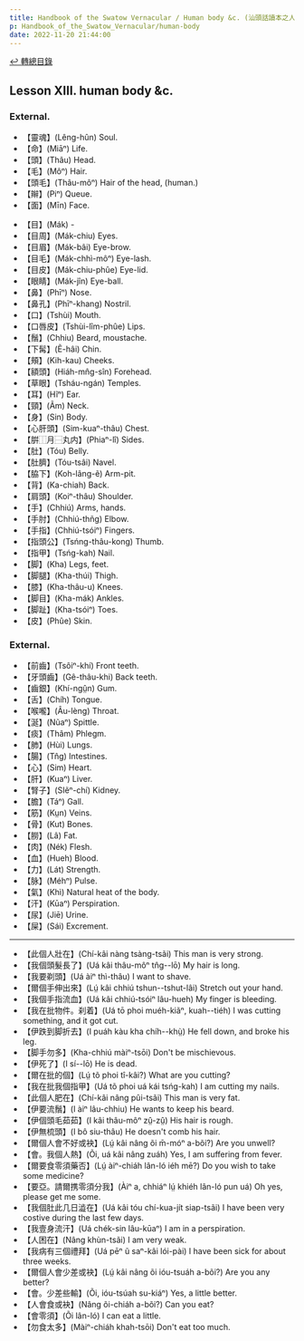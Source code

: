 ```yaml
---
title: Handbook of the Swatow Vernacular / Human body &c. (汕頭話讀本之人體)
p: Handbook_of_the_Swatow_Vernacular/human-body
date: 2022-11-20 21:44:00
---
```


[↩️ 轉總目錄](/Handbook_of_the_Swatow_Vernacular)

## Lesson XIII. human body &c.

### External.

* 【靈魂】(Lêng-hûn) Soul.
* 【命】(Miāⁿ) Life.
* 【頭】(Thâu) Head.
* 【毛】(Môⁿ) Hair.
* 【頭毛】(Thâu-môⁿ) Hair of the head, (human.)
* 【辮】(Piⁿ) Queue.
* 【面】(Mīn) Face.
<!--more-->
* 【目】(Mák) -
* 【目周】(Mák-chiu) Eyes.
* 【目眉】(Mák-bâi) Eye-brow.
* 【目毛】(Mák-chhì-môⁿ) Eye-lash.
* 【目皮】(Mák-chiu-phûe) Eye-lid.
* 【眼睛】(Mák-jîn) Eye-ball.
* 【鼻】(Phīⁿ) Nose.
* 【鼻孔】(Phīⁿ-khang) Nostril.
* 【口】(Tshùi) Mouth.
* 【口唇皮】(Tshùi-lîm-phûe) Lips.
* 【鬚】(Chhiu) Beard, moustache.
* 【下髯】(Ẽ-hâi) Chin.
* 【頰】(Kih-kau) Cheeks.
* 【額頭】(Hiáh-mn̂g-sîn) Forehead.
* 【草眼】(Tsháu-ngán) Temples.
* 【耳】(Hĩⁿ) Ear.
* 【頸】(Ãm) Neck.
* 【身】(Sin) Body.
* 【心肝頭】(Sim-kuaⁿ-thâu) Chest.
* 【腁⿰月⿱丸内】(Phiaⁿ-lî) Sides.
* 【肚】(Tóu) Belly.
* 【肚臍】(Tóu-tsâi) Navel.
* 【脇下】(Koh-lâng-ẽ) Arm-pit.
* 【背】(Ka-chiah) Back.
* 【肩頭】(Koiⁿ-thâu) Shoulder.
* 【手】(Chhiú) Arms, hands.
* 【手肘】(Chhiú-thñg) Elbow.
* 【手指】(Chhiú-tsóiⁿ) Fingers.
* 【指頭公】(Tsńng-thâu-kong) Thumb.
* 【指甲】(Tsńg-kah) Nail.
* 【脚】(Kha) Legs, feet.
* 【脚腿】(Kha-thúi) Thigh.
* 【膝】(Kha-thâu-u) Knees.
* 【脚目】(Kha-mák) Ankles.
* 【脚趾】(Kha-tsóiⁿ) Toes.
* 【皮】(Phûe) Skin.

### External.

* 【前齒】(Tsôiⁿ-khí) Front teeth.
* 【牙頭齒】(Gê-thâu-khi) Back teeth.
* 【齒銀】(Khí-ngṳ̂n) Gum.
* 【舌】(Chíh) Tongue.
* 【喉嚨】(Âu-lèng) Throat.
* 【涎】(Nũaⁿ) Spittle.
* 【痰】(Thâm) Phlegm.
* 【肺】(Hùi) Lungs.
* 【腸】(Tn̂g) Intestines.
* 【心】(Sim) Heart.
* 【肝】(Kuaⁿ) Liver.
* 【腎子】(SIẽⁿ-chí) Kidney.
* 【膽】(Táⁿ) Gall.
* 【筋】(Kṳn) Veins.
* 【骨】(Kut) Bones.
* 【朥】(Lâ) Fat.
* 【肉】(Nék) Flesh.
* 【血】(Hueh) Blood.
* 【力】(Lát) Strength.
* 【脉】(Méhⁿ) Pulse.
* 【氣】(Khì) Natural heat of the body.
* 【汗】(Kūaⁿ) Perspiration.
* 【尿】(Jiē) Urine.
* 【屎】(Sái) Excrement.

------

* 【此個人壯在】(Chí-kâi nàng tsàng-tsãi) This man is very strong.
* 【我個頭髮長了】(Uá kâi thâu-môⁿ tn̂g--lō) My hair is long.
* 【我要剃頭】(Uá àiⁿ thì-thâu) I want to shave.
* 【爾個手伸出來】(Lṳ́ kâi chhiú tshun--tshut-lâi) Stretch out your hand.
* 【我個手指流血】(Uá kâi chhiú-tsóiⁿ lâu-hueh) My finger is bleeding.
* 【我在批物件。刹着】(Uá tō phoi muéh-kiãⁿ, kuah--tiéh) I was cutting something, and it got cut.
* 【伊跌到脚折去】(I puáh kàu kha chíh--khṳ̀) He fell down, and broke his leg.
* 【脚手勿多】(Kha-chhiú màiⁿ-tsōi) Don't be mischievous.
* 【伊死了】(I sí--lō) He is dead.
* 【爾在批的個】(Lṳ́ tõ phoi tî-kâi?) What are you cutting?
* 【我在批我個指甲】(Uá tõ phoi uá kái tsńg-kah) I am cutting my nails.
* 【此個人肥在】(Chí-kâi nâng pûi-tsãi) This man is very fat.
* 【伊要流鬚】(I àiⁿ lâu-chhiu) He wants to keep his beard.
* 【伊個頭毛茹茹】(I kâi thâu-môⁿ zṳ̂-zṳ̂) His hair is rough.
* 【伊無梳頭】(I bô siu-thâu) He doesn't comb his hair.
* 【爾個人會不好或袂】(Lṳ́ kâi nâng õi m̄-móⁿ a-bõi?) Are you unwell?
* 【會。我個人熱】(Õi, uá kâi nâng zuáh) Yes, I am suffering from fever.
* 【爾要食零須藥否】(Lṳ́ àiⁿ-chiáh lân-ló iéh mē?) Do you wish to take some medicine?
* 【要亞。請爾携零須分我】(Àiⁿ a, chhiáⁿ lṳ́ khiéh lân-ló pun uá) Oh yes, please get me some.
* 【我個肚此几日澁在】(Uá kâi tóu chí-kua-jít siap-tsãi) I have been very costive during the last few days.
* 【我壹身流汗】(Uá chék-sin lâu-kūaⁿ) I am in a perspiration.
* 【人困在】(Nâng khùn-tsãi) I am very weak.
* 【我病有三個禮拜】(Uá pēⁿ ũ saⁿ-kâi lói-pài) I have been sick for about three weeks.
* 【爾個人會少差或袂】(Lṳ́ kâi nâng õi ióu-tsuáh a-bõi?) Are you any better?
* 【會。少差些輸】(Õi, ióu-tsúah su-kiáⁿ) Yes, a little better.
* 【人會食或袂】(Nâng õi-chiáh a-bõi?) Can you eat?
* 【會零須】(Õi lân-ló) I can eat a little.
* 【勿食太多】(Màiⁿ-chiáh khah-tsōi) Don't eat too much.
